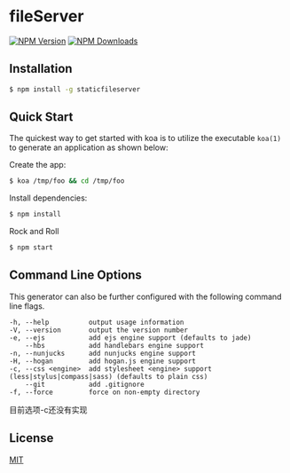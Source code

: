# fileServer

[![NPM Version][npm-image]][npm-url]
[![NPM Downloads][downloads-image]][downloads-url]

## Installation

```sh
$ npm install -g staticfileserver
```

## Quick Start

The quickest way to get started with koa is to utilize the executable `koa(1)` to generate an application as shown below:

Create the app:

```bash
$ koa /tmp/foo && cd /tmp/foo
```

Install dependencies:

```bash
$ npm install
```

Rock and Roll

```bash
$ npm start
```

## Command Line Options

This generator can also be further configured with the following command line flags.

    -h, --help          output usage information
    -V, --version       output the version number
    -e, --ejs           add ejs engine support (defaults to jade)
        --hbs           add handlebars engine support
    -n, --nunjucks      add nunjucks engine support
    -H, --hogan         add hogan.js engine support
    -c, --css <engine>  add stylesheet <engine> support (less|stylus|compass|sass) (defaults to plain css)
        --git           add .gitignore
    -f, --force         force on non-empty directory

目前选项-c还没有实现

## License

[MIT](LICENSE)

[npm-image]: https://img.shields.io/npm/v/staticfileserver.svg
[npm-url]: https://www.npmjs.com/package/staticfileserver
[downloads-image]: https://img.shields.io/npm/dm/staticfileserver.svg
[downloads-url]: https://npmjs.org/package/staticfileserver
